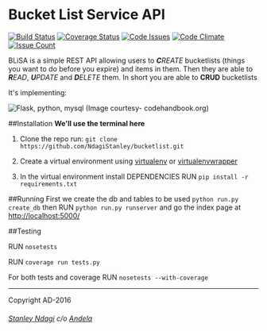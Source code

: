# Bucket List Service API

[![Build Status](https://semaphoreci.com/api/v1/stanmd/bucketlist/branches/feature-create-api/badge.svg)](https://semaphoreci.com/stanmd/bucketlist) [![Coverage Status](https://coveralls.io/repos/github/NdagiStanley/bucketlist/badge.svg?branch=feature-create-API)](https://coveralls.io/github/NdagiStanley/bucketlist?branch=feature-create-API) [![Code Issues](https://www.quantifiedcode.com/api/v1/project/413c57d2358940f097221a243f88d224/badge.svg)](https://www.quantifiedcode.com/app/project/413c57d2358940f097221a243f88d224) [![Code Climate](https://codeclimate.com/repos/56ceebeb477c416148009caa/badges/28e40e636cc883cc20c5/gpa.svg)](https://codeclimate.com/repos/56ceebeb477c416148009caa/feed) [![Issue Count](https://codeclimate.com/repos/56ceebeb477c416148009caa/badges/28e40e636cc883cc20c5/issue_count.svg)](https://codeclimate.com/repos/56ceebeb477c416148009caa/feed)

BLiSA is a simple REST API allowing users to _**C**REATE_ bucketlists (things you want to do before you expire) and items in them. Then they are able to _**R**EAD_, _**U**PDATE_ and _**D**ELETE_ them.
In short you are able to **CRUD** bucketlists

It's implementing:

![Flask, python, mysql](http://codehandbook.org/wp-content/uploads/2015/07/python_ff.jpg)
(Image courtesy- codehandbook.org)

##Installation
**We'll use the terminal here**

1. Clone the repo
run: ```git clone https://github.com/NdagiStanley/bucketlist.git```

2. Create a virtual environment using [virtualenv](https://virtualenv.readthedocs.org/en/latest/) or [virtualenvwrapper](https://virtualenvwrapper.readthedocs.org/en/latest/)
3. In the virtual environment install DEPENDENCIES
RUN ```pip install -r requirements.txt```

##Running
First we create the db and tables to be used `python run.py create_db` then
RUN `python run.py runserver` and go the index page at [http://localhost:5000/](http://localhost:5000/)


##Testing

RUN `nosetests`

RUN `coverage run tests.py`

For both tests and coverage
RUN `nosetests --with-coverage`

---
Copyright AD-2016
###### [Stanley Ndagi](http://techkenyans.org/jamii/stanmd) c/o [Andela](http://andela.com)
